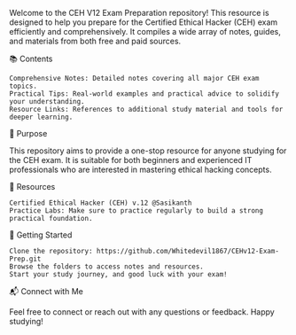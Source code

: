 Welcome to the CEH V12 Exam Preparation repository! This resource is designed to help you prepare for the Certified Ethical Hacker (CEH) exam efficiently and comprehensively. It compiles a wide array of notes, guides, and materials from both free and paid sources.

📚 Contents

    Comprehensive Notes: Detailed notes covering all major CEH exam topics.
    Practical Tips: Real-world examples and practical advice to solidify your understanding.
    Resource Links: References to additional study material and tools for deeper learning.

🎯 Purpose

This repository aims to provide a one-stop resource for anyone studying for the CEH exam. It is suitable for both beginners and experienced IT professionals who are interested in mastering ethical hacking concepts.




🔗 Resources

    Certified Ethical Hacker (CEH) v.12 @Sasikanth
    Practice Labs: Make sure to practice regularly to build a strong practical foundation.


🚀 Getting Started

    Clone the repository: https://github.com/Whitedevil1867/CEHv12-Exam-Prep.git
    Browse the folders to access notes and resources.
    Start your study journey, and good luck with your exam!

📬 Connect with Me

Feel free to connect or reach out with any questions or feedback. Happy studying!


